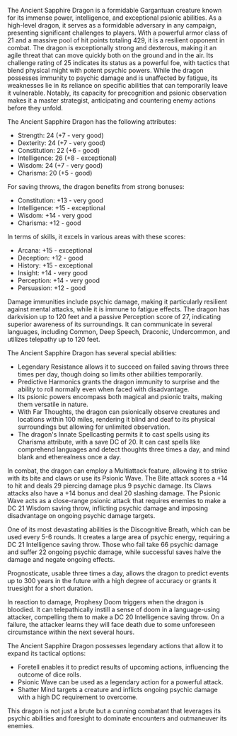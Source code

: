 The Ancient Sapphire Dragon is a formidable Gargantuan creature known for its immense power, intelligence, and exceptional psionic abilities. As a high-level dragon, it serves as a formidable adversary in any campaign, presenting significant challenges to players. With a powerful armor class of 21 and a massive pool of hit points totaling 429, it is a resilient opponent in combat. The dragon is exceptionally strong and dexterous, making it an agile threat that can move quickly both on the ground and in the air. Its challenge rating of 25 indicates its status as a powerful foe, with tactics that blend physical might with potent psychic powers. While the dragon possesses immunity to psychic damage and is unaffected by fatigue, its weaknesses lie in its reliance on specific abilities that can temporarily leave it vulnerable. Notably, its capacity for precognition and psionic observation makes it a master strategist, anticipating and countering enemy actions before they unfold.

The Ancient Sapphire Dragon has the following attributes:
- Strength: 24 (+7 - very good)
- Dexterity: 24 (+7 - very good)
- Constitution: 22 (+6 - good)
- Intelligence: 26 (+8 - exceptional)
- Wisdom: 24 (+7 - very good)
- Charisma: 20 (+5 - good)

For saving throws, the dragon benefits from strong bonuses:
- Constitution: +13 - very good
- Intelligence: +15 - exceptional
- Wisdom: +14 - very good
- Charisma: +12 - good

In terms of skills, it excels in various areas with these scores:
- Arcana: +15 - exceptional
- Deception: +12 - good
- History: +15 - exceptional
- Insight: +14 - very good
- Perception: +14 - very good
- Persuasion: +12 - good

Damage immunities include psychic damage, making it particularly resilient against mental attacks, while it is immune to fatigue effects. The dragon has darkvision up to 120 feet and a passive Perception score of 27, indicating superior awareness of its surroundings. It can communicate in several languages, including Common, Deep Speech, Draconic, Undercommon, and utilizes telepathy up to 120 feet.

The Ancient Sapphire Dragon has several special abilities:
- Legendary Resistance allows it to succeed on failed saving throws three times per day, though doing so limits other abilities temporarily.
- Predictive Harmonics grants the dragon immunity to surprise and the ability to roll normally even when faced with disadvantage.
- Its psionic powers encompass both magical and psionic traits, making them versatile in nature.
- With Far Thoughts, the dragon can psionically observe creatures and locations within 100 miles, rendering it blind and deaf to its physical surroundings but allowing for unlimited observation.
- The dragon's Innate Spellcasting permits it to cast spells using its Charisma attribute, with a save DC of 20. It can cast spells like comprehend languages and detect thoughts three times a day, and mind blank and etherealness once a day.

In combat, the dragon can employ a Multiattack feature, allowing it to strike with its bite and claws or use its Psionic Wave. The Bite attack scores a +14 to hit and deals 29 piercing damage plus 9 psychic damage. Its Claws attacks also have a +14 bonus and deal 20 slashing damage. The Psionic Wave acts as a close-range psionic attack that requires enemies to make a DC 21 Wisdom saving throw, inflicting psychic damage and imposing disadvantage on ongoing psychic damage targets. 

One of its most devastating abilities is the Discognitive Breath, which can be used every 5-6 rounds. It creates a large area of psychic energy, requiring a DC 21 Intelligence saving throw. Those who fail take 66 psychic damage and suffer 22 ongoing psychic damage, while successful saves halve the damage and negate ongoing effects.

Prognosticate, usable three times a day, allows the dragon to predict events up to 300 years in the future with a high degree of accuracy or grants it truesight for a short duration.

In reaction to damage, Prophesy Doom triggers when the dragon is bloodied. It can telepathically instill a sense of doom in a language-using attacker, compelling them to make a DC 20 Intelligence saving throw. On a failure, the attacker learns they will face death due to some unforeseen circumstance within the next several hours.

The Ancient Sapphire Dragon possesses legendary actions that allow it to expand its tactical options:
- Foretell enables it to predict results of upcoming actions, influencing the outcome of dice rolls.
- Psionic Wave can be used as a legendary action for a powerful attack.
- Shatter Mind targets a creature and inflicts ongoing psychic damage with a high DC requirement to overcome.

This dragon is not just a brute but a cunning combatant that leverages its psychic abilities and foresight to dominate encounters and outmaneuver its enemies.